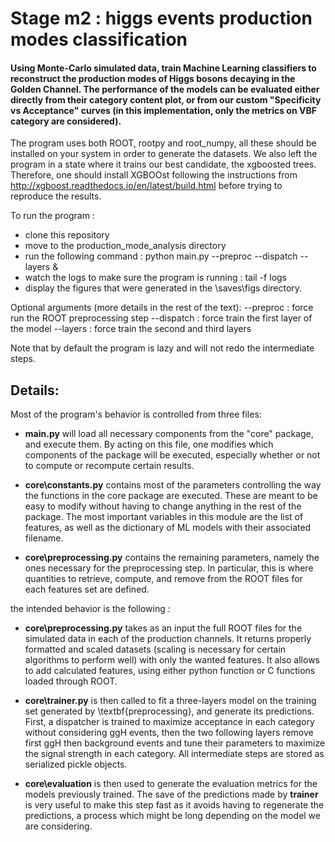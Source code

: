 # Stage m2 : higgs events production modes classification



#### Using Monte-Carlo simulated data, train Machine Learning classifiers to reconstruct the production modes of Higgs bosons decaying in the Golden Channel. The performance of the models can be evaluated either directly from their category content plot, or from our custom  "Specificity vs Acceptance" curves (in this implementation, only the metrics on VBF category are considered).



The program uses both ROOT, rootpy and root_numpy, all these should be installed on your system in order to generate the datasets.
We also left the program in a state where it trains our best candidate, the xgboosted trees. Therefore, one should install XGBOOst following the instructions from http://xgboost.readthedocs.io/en/latest/build.html before trying to reproduce the results.


To run the program :
- clone this repository
- move to the production_mode_analysis directory
- run the following command : python main.py --preproc --dispatch --layers &
- watch the logs to make sure the program is running : tail -f logs
- display the figures that were generated in the \saves\figs directory.

Optional arguments (more details in the rest of the text):
--preproc : force run the ROOT preprocessing step
--dispatch : force train the first layer of the model
--layers : force train the second and third layers

Note that by default the program is lazy and will not redo the intermediate steps.


## Details:

Most of the program's behavior is controlled from three files: 

- __main.py__ will load all necessary components from the "core" package, and execute them. By acting on this file, one modifies which components of the package will be executed, especially whether or not to compute or recompute certain results. 

- __core\constants.py__ contains most of the parameters controlling the way the functions in the core package are executed. These are meant to be easy to modify without having to change anything in the rest of the package. The most important variables in this module are the list of features, as well as the dictionary of ML models with their associated filename.

- __core\preprocessing.py__ contains the remaining parameters, namely the ones necessary for the preprocessing step. In particular, this is where quantities to retrieve, compute, and remove from the ROOT files for each features set are defined.


the intended behavior is the following :

- __core\preprocessing.py__ takes as an input the full ROOT files for the simulated data in each of the production channels. It returns properly formatted and scaled datasets (scaling is necessary for certain algorithms to perform well) with only the wanted features. It also allows to add calculated features, using either python function or C functions loaded through ROOT.

- __core\trainer.py__ is then called to fit a three-layers model on the training set generated by \textbf{preprocessing}, and generate its predictions. First, a dispatcher is trained to maximize acceptance in each category without considering ggH events, then the two following layers remove first ggH then background events and tune their parameters to maximize the signal strength in each category. All intermediate steps are stored as serialized pickle objects.

- __core\evaluation__ is then used to generate the evaluation metrics for the models previously trained. The save of the predictions made by __trainer__ is very useful to make this step fast as it avoids having to regenerate the predictions, a process which might be long depending on the model we are considering.

